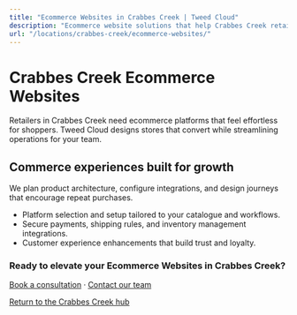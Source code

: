 ```yaml
---
title: "Ecommerce Websites in Crabbes Creek | Tweed Cloud"
description: "Ecommerce website solutions that help Crabbes Creek retailers sell with confidence."
url: "/locations/crabbes-creek/ecommerce-websites/"
---
```


# Crabbes Creek Ecommerce Websites

Retailers in Crabbes Creek need ecommerce platforms that feel effortless for shoppers. Tweed Cloud designs stores that convert while streamlining operations for your team.

## Commerce experiences built for growth

We plan product architecture, configure integrations, and design journeys that encourage repeat purchases.

- Platform selection and setup tailored to your catalogue and workflows.
- Secure payments, shipping rules, and inventory management integrations.
- Customer experience enhancements that build trust and loyalty.

### Ready to elevate your Ecommerce Websites in Crabbes Creek?

[Book a consultation](/consultation/) · [Contact our team](/contact/)

[Return to the Crabbes Creek hub](/locations/crabbes-creek/)
